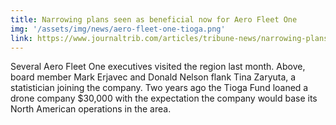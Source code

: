 ```yaml
---
title: Narrowing plans seen as beneficial now for Aero Fleet One
img: '/assets/img/news/aero-fleet-one-tioga.png'
link: https://www.journaltrib.com/articles/tribune-news/narrowing-plans-seen-as-beneficial-now-for-aero-fleet-one/
---
```

Several Aero Fleet One executives visited the region last month. Above, board member Mark Erjavec and Donald Nelson flank Tina Zaryuta, a statistician joining the company. Two years ago the Tioga Fund loaned a drone company $30,000 with the expectation the company would base its North American operations in the area.
